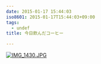 ```yaml
---
date: 2015-01-17 15:44:03
iso8601: 2015-01-17T15:44:03+09:00
tags:
  - undef
title: 今日飲んだコーヒー

---
```


<p><a href="https://www.nqou.net/wp-content/uploads/2015/01/IMG_1430.jpg"><img src="https://www.nqou.net/wp-content/uploads/2015/01/IMG_1430.jpg" alt="IMG_1430.JPG" class="alignnone size-full" /></a></p>
    	